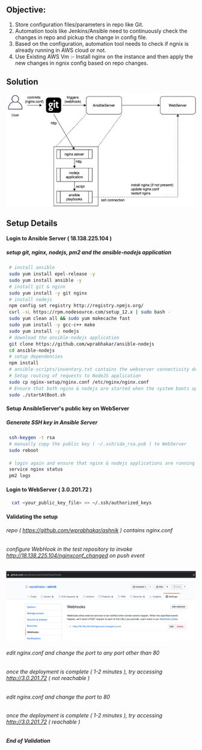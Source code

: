 ## Objective:
1. Store configuration files/parameters in repo like Git.
2. Automation tools like Jenkins/Ansible need to continuously check the changes in repo and
pickup the change in config file.
3. Based on the configuration, automation tool needs to check if ngnix is already running in
AWS cloud or not.
4. Use Existing AWS Vm :- Install nginx on the instance and then apply the new changes in
ngnix config based on repo changes.

## Solution
<img src="https://github.com/wprabhakar/ansible-nodejs/blob/master/docs/Solution.png">

## Setup Details

####  Login to Ansible Server  ( 18.138.225.104 )
#####  setup git, nginx, nodejs, pm2 and the ansible-nodejs application
#####


 ```sh
  # install ansible
  sudo yum install epel-release -y
  sudo yum install ansible -y
  # install git & nginx
  sudo yum install -y git nginx
  # install nodejs
  npm config set registry http://registry.npmjs.org/
  curl -sL https://rpm.nodesource.com/setup_12.x | sudo bash -
  sudo yum clean all && sudo yum makecache fast
  sudo yum install -y gcc-c++ make
  sudo yum install -y nodejs
  # download the ansible-nodejs application
  git clone https://github.com/wprabhakar/ansible-nodejs
  cd ansible-nodejs
  # setup dependencies
  npm install
  # ansible-scripts/inventory.txt contains the webserver connectivity details 
  # Setup routing of requests to NodeJS application
  sudo cp nginx-setup/nginx.conf /etc/nginx/nginx.conf
  # Ensure that both nginx & nodejs are started when the system boots up.
  sudo ./startAtBoot.sh
```

#### Setup AnsibleServer's public key on WebServer
##### Generate SSH key in Ansible Server

 ```sh
  ssh-keygen -t rsa
  # manually copy the public key ( ~/.ssh/ida_rsa.pub ) to WebServer
  sudo reboot
  
  # login again and ensure that nginx & nodejs applications are running
  service nginx status
  pm2 logs
```
#### Login to WebServer ( 3.0.201.72 )

 ```sh
   cat <your_public_key_file> >> ~/.ssh/authorized_keys
```

#### Validating the setup
###### repo ( https://github.com/wprabhakar/ashnik ) contains nginx.conf
###### configure WebHook in the test repository to invoke  http://18.138.225.104/nginxconf_changed on push event
<img src="https://github.com/wprabhakar/ansible-nodejs/blob/master/docs/GitHubWebHookConfiguration.png">

###### edit nginx.conf and change the port to any port other than 80
###### once the deployment is complete ( 1-2 minutes ), try accessing http://3.0.201.72  ( not reachable )

###### edit nginx.conf and change the port to 80
###### once the deployment is complete ( 1-2 minutes ), try accessing http://3.0.201.72 ( reachable )
######
##### End of Validation
######




